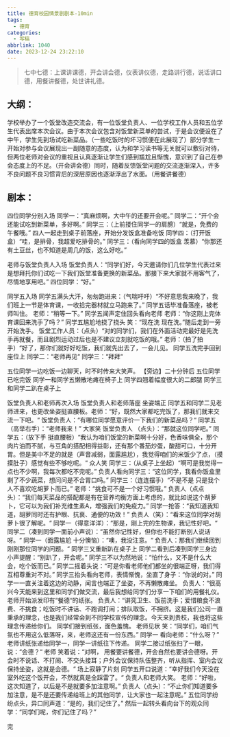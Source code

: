 ```yaml
---
title: 德育校园情景剧剧本-10min
tags:
  - 德育
categories:
  - 写稿
abbrlink: 1040
date: 2023-12-24 23:22:10
---
```

> 七中七德：上课讲课德，开会讲会德，仪表讲仪德，走路讲行德，说话讲口德，用餐讲餐德，处世讲礼德。
>

## 大纲：

学校举办了一个饭堂改造交流会，有一位饭堂负责人、一位学校工作人员和五位学生代表出席本次会议。由于本次会议包含对饭堂新菜单的尝试，于是会议便设在了中午，学生先到场试吃新菜品。（一些吃饭时的坏习惯便在此展现了）部分学生一开始对参与会议展现出一副随意的态度，认为和学习读书等无关就可以敷衍对待，但两位老师对会议的重视且认真逐渐让学生们感到尴尬且惭愧，意识到了自己在参会态度上的不足。（开会讲会德）同时，随着反馈饭堂问题的交流逐渐深入，许多不良问题不良习惯背后的深层原因也逐渐浮出了水面。（用餐讲餐德）

## 剧本：

四位同学分别入场
同学一：“真麻烦啊，大中午的还要开会呢。”
同学二：“开个会还能试吃到新菜单，多好啊。”
同学三：（上前搂住同学一的肩膀）“就是，免费的午餐哦。”
四人一起走到桌子前落座，开始分发饭盒准备吃饭
同学四：（打开饭盒）“哇，是排骨，我超爱吃排骨的。”
同学三：（看向同学四的饭盒 羡慕）“你那还有土豆丝，也不知道是周几的饭，这么好吃。”

老师与饭堂负责人入场
饭堂负责人：“同学们好，今天邀请你们几位学生代表过来是想拜托你们试吃一下我们饭堂准备更换的新菜品。那接下来大家就不用客气了，尽情地享用吧。”
四位同学：“好。”

同学五入场
同学五满头大汗，匆匆跑进来：（气喘吁吁）“不好意思我来晚了，我们班上一节是体育课，一收拾完器材就立马跑来了。”
同学五话毕准备落座，被老师叫住。
老师：“稍等一下。”
同学五闻声定住回头看向老师
老师：“你这刚上完体育课回来洗手了吗？”
同学五尴尬地挠了挠头 笑：“现在洗 现在洗。”随后走到一旁开始洗手。
饭堂工作人员：（点头）“对的同学们，我们在外面活动完最好是先洗手再就餐，而且剧烈运动过后也是不建议立刻就吃饭的哦。”
老师：（拍了拍手）“好了，那你们就好好吃饭，我们就先出去了，一会儿见。
同学五洗完手回到座位上
同学二：“老师再见“
同学三：“拜拜“

五位同学一边吃饭一边聊天，时不时传来大笑声。
【旁边】二十分钟后
五位同学已吃完饭
同学一和同学五懒散地瘫在椅子上
同学四翘着幅度很大的二郎腿
同学三和同学二趴在桌子上

饭堂负责人和老师再次入场 
饭堂负责人和老师落座 坐姿端正
同学五和同学二见老师进来，也更改坐姿挺直腰板。老师：“好，既然大家都吃完饭了，那我们就来交流一下吧。“
饭堂负责人：“有哪位同学愿意评价一下我们的新菜品吗？“
同学五（高举右手）：“老师我来！”
大家笑
饭堂负责人 （点头）：“那就这位同学吧。”
同学五：（放下手 挺直腰板）“我认为咱们饭堂的新菜啊十分好，色香味俱全，那个肉片油而不腻，与豆角的搭配相得益彰，还有那个番茄炒蛋，酸甜可口，十分开胃。但是美中不足的就是（声音减弱，面露尴尬），我觉得咱们的米饭少了点，（摸摸肚子）感觉有些不够吃呢。“
众人笑
同学三：（从桌子上坐起）“啊可是我觉得一点也不少啊，我每次都吃不完呢。”
负责人看向同学三：“这位同学，我看你饭盒里剩了不少蔬菜，想问问是不合胃口吗。”
同学三：（连连摆手）“不是不是 只是我个人不喜欢吃胡萝卜而已。”
老师：“挑食可不是一个好习惯哦。”
负责人（点点头）：“我们每天菜品的搭配都是有在营养均衡方面上考虑的，就比如说这个胡萝卜，它可以为我们补充维生素A，增强我们的免疫力。”
同学一抢答：“我知道我知道，胡萝同时还有护眼、抗衰、通便的功效！”
负责人（笑）：“看来这位同学对胡萝卜很了解呢。“
同学一（得意洋洋）：“那是，刚上完的生物课，我记性好吧。“
同学二（凑到同学一面前小声说）：“虽然你记性好，但你也不能打断别人说话呀。“
同学一（面露尴尬 十分懊恼）：“噢，我没注意。“
负责人：那我们继续回到刚刚那位同学的问题。“
同学三又重新趴在桌子上
同学二看到后凑到同学三身边小声提醒：“别趴了，开会呢。”
同学三不以为然地说：“怕什么，又不是什么大会，吃个饭而已。”
同学二摇着头说：“可是你看老师他们都坐的很端正呀，我们得互相尊重对不对。”
同学三抬头看向老师，表情惭愧，坐直了身子：“你说的对。”
同学一一直关注着这边的动静，闻言也端正了坐姿，不再懒散瘫坐。
负责人：“很高兴今天能来到这里和同学们做交流，最后我想给同学们分享一下咱们的用餐礼仪。
老师开始派发印有“餐德“的纸张。
负责人：“讲究卫生、饭前洗手；爱惜粮食不浪费、不挑食；吃饭时不讲话、不跑调打闹；排队取饭，不拥挤。这是我们公司一直秉承的理念，也是我们经常会到不同学校宣传的理念。今天来到贵校，我也将这些理念传递给你们。
同学们接到纸张，面色羞愧。
老师见状 笑：“同学们，咱们气氛也不用这么低落呀，来，老师这还有一份东西。”
同学一 看向老师：“什么呀？”
老师讲纸张递给同学一，同学一讲纸往下传递。
同学二接过纸张扫了一眼，说：“会德？“
老师 笑着说：“对啊， 用餐要讲餐德，开会自然也要讲会德呀。开会时不说话、不打闹、不交头接耳；户外会议保持队伍整齐，听从指挥、室内会议保持坐姿，这就是会德。“
场上寂静了片刻
同学五开口说道：“幸好我们今天没在室外吃这个饭开会，不然就真是全踩雷了。“
负责人和老师大笑。
老师：“好啦，这次知道了，以后是不是就要多加注意啊。”
负责人（点头）：“不止你们知道要多加注意，是不是还要传递给班上的其他同学，让大家也一起注意呢。”
五位同学纷纷点头，异口同声道：“是的，我们记住了。”
然后一起转头看向台下的观众同学：“同学们呢，你们记住了吗？”

完

